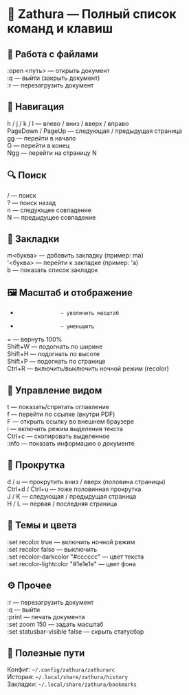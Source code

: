 # 🧭 Zathura — Полный список команд и клавиш

## 📂 Работа с файлами
:open <путь>        — открыть документ  
:q                  — выйти (закрыть документ)  
:r                  — перезагрузить документ  

## 🧭 Навигация
h / j / k / l       — влево / вниз / вверх / вправо  
PageDown / PageUp   — следующая / предыдущая страница  
gg                  — перейти в начало  
G                   — перейти в конец  
Ngg            — перейти на страницу N  

## 🔍 Поиск
/                   — поиск  
?                   — поиск назад  
n                   — следующее совпадение  
N                   — предыдущее совпадение  

## 🔖 Закладки
m<буква>            — добавить закладку (пример: ma)  
'<буква>            — перейти к закладке (пример: 'a)  
b                   — показать список закладок  

## 🖼️ Масштаб и отображение
+                   — увеличить масштаб  
-                   — уменьшить  
=                   — вернуть 100%  
Shift+W             — подогнать по ширине  
Shift+H             — подогнать по высоте  
Shift+P             — подогнать по странице  
Ctrl+R              — включить/выключить ночной режим (recolor)  

## 🧰 Управление видом
t                   — показать/спрятать оглавление  
f                   — перейти по ссылке (внутри PDF)  
F                   — открыть ссылку во внешнем браузере  
i                   — включить режим выделения текста  
Ctrl+c              — скопировать выделенное  
:info               — показать информацию о документе  

## 📜 Прокрутка
d / u               — прокрутить вниз / вверх (половина страницы)  
Ctrl+d / Ctrl+u     — тоже половинная прокрутка  
J / K               — следующая / предыдущая страница  
H / L               — первая / последняя страница  

## 🎨 Темы и цвета
:set recolor true   — включить ночной режим  
:set recolor false  — выключить  
:set recolor-darkcolor "#cccccc" — цвет текста  
:set recolor-lightcolor "#1e1e1e" — цвет фона  

## ⚙️ Прочее
:r                  — перезагрузить документ  
:q                  — выйти  
:print              — печать документа  
:set zoom 150       — задать масштаб  
:set statusbar-visible false — скрыть статусбар  

## 📁 Полезные пути
Конфиг: `~/.config/zathura/zathurarc`  
История: `~/.local/share/zathura/history`  
Закладки: `~/.local/share/zathura/bookmarks`  
